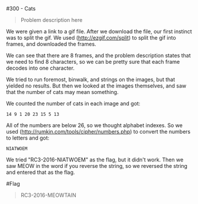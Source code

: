 #300 - Cats
>Problem description here

We were given a link to a gif file. After we download the file, our first instinct was to split the gif.
We used (http://ezgif.com/split) to split the gif into frames, and downloaded the frames.

We can see that there are 8 frames, and the problem description states that we need to find 8 characters, so we can be pretty sure that each frame decodes into one character.

We tried to run foremost, binwalk, and strings on the images, but that yielded no results. But then we looked at the images themselves, and saw that the number of cats may mean something.

We counted the number of cats in each image and got:

`14 9 1 20 23 15 5 13`

All of the numbers are below 26, so we thought alphabet indexes. So we used (http://rumkin.com/tools/cipher/numbers.php) to convert the numbers to letters and got:

`NIATWOEM`

We tried "RC3-2016-NIATWOEM" as the flag, but it didn't work. Then we saw MEOW in the word if you reverse the string, so we reversed the string and entered that as the flag.

#Flag

>RC3-2016-MEOWTAIN
